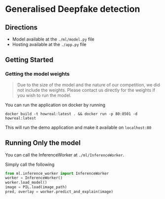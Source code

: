 # Generalised Deepfake detection

## Directions
- Model available at the `./ml/model.py` file
- Hosting available at the `./app.py` file
  
## Getting Started
### Getting the model weights
> Due to the size of the model and the nature of our competition, we did not include the weights. Please contact us directly for the weights if you wish to run the model.

You can run the application on docker by running 

`docker build -t howreal:latest . && docker run -p 80:8501 -d howreal:latest`

This will run the demo application and make it available on `localhost:80`

## Running Only the model
You can call the InferenceWorker at `./ml/InferenceWorker`. 

Simply call the following

```py
from ml.inference_worker import InferenceWorker
worker = InferenceWorker()
worker.load_model()
image = PIL.load(image_path)
pred, overlay = worker.predict_and_explain(image)
```
